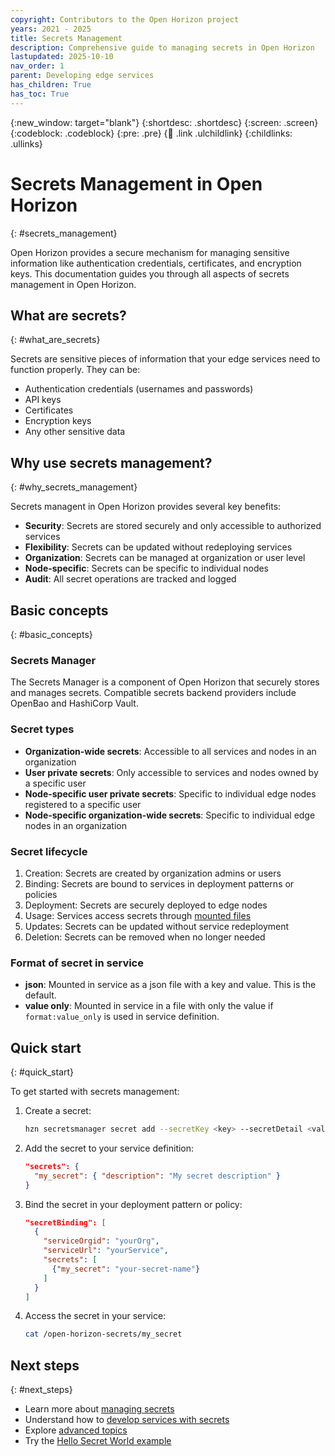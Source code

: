 ```yaml
---
copyright: Contributors to the Open Horizon project
years: 2021 - 2025
title: Secrets Management
description: Comprehensive guide to managing secrets in Open Horizon
lastupdated: 2025-10-10
nav_order: 1
parent: Developing edge services
has_children: True
has_toc: True
---
```


{:new_window: target="blank"}
{:shortdesc: .shortdesc}
{:screen: .screen}
{:codeblock: .codeblock}
{:pre: .pre}
{:child: .link .ulchildlink}
{:childlinks: .ullinks}

# Secrets Management in Open Horizon
{: #secrets_management}

Open Horizon provides a secure mechanism for managing sensitive information like authentication credentials, certificates, and encryption keys. This documentation guides you through all aspects of secrets management in Open Horizon.

## What are secrets?
{: #what_are_secrets}

Secrets are sensitive pieces of information that your edge services need to function properly. They can be:
- Authentication credentials (usernames and passwords)
- API keys
- Certificates
- Encryption keys
- Any other sensitive data

## Why use secrets management?
{: #why_secrets_management}

Secrets managent in Open Horizon provides several key benefits:
- **Security**: Secrets are stored securely and only accessible to authorized services
- **Flexibility**: Secrets can be updated without redeploying services
- **Organization**: Secrets can be managed at organization or user level
- **Node-specific**: Secrets can be specific to individual nodes
- **Audit**: All secret operations are tracked and logged

## Basic concepts
{: #basic_concepts}

### Secrets Manager
The Secrets Manager is a component of Open Horizon that securely stores and manages secrets. Compatible secrets backend providers include OpenBao and HashiCorp Vault.

### Secret types
- **Organization-wide secrets**: Accessible to all services and nodes in an organization
- **User private secrets**: Only accessible to services and nodes owned by a specific user
- **Node-specific user private secrets**: Specific to individual edge nodes registered to a specific user
- **Node-specific organization-wide secrets**: Specific to individual edge nodes in an organization

### Secret lifecycle
1. Creation: Secrets are created by organization admins or users
2. Binding: Secrets are bound to services in deployment patterns or policies
3. Deployment: Secrets are securely deployed to edge nodes
4. Usage: Services access secrets through [mounted files](https://github.com/open-horizon/examples/blob/master/edge/services/helloSecretWorld/CreateService.md#using-secrets-in-the-service-code)
5. Updates: Secrets can be updated without service redeployment
6. Deletion: Secrets can be removed when no longer needed

### Format of secret in service
- **json**: Mounted in service as a json file with a key and value. This is the default.
- **value only**: Mounted in service in a file with only the value if `format:value_only` is used in service definition.

## Quick start
{: #quick_start}

To get started with secrets management:

1. Create a secret:
   ```bash
   hzn secretsmanager secret add --secretKey <key> --secretDetail <value> <secret-name>
   ```

2. Add the secret to your service definition:
   ```json
   "secrets": {
     "my_secret": { "description": "My secret description" }
   }
   ```

3. Bind the secret in your deployment pattern or policy:
   ```json
   "secretBinding": [
     {
       "serviceOrgid": "yourOrg",
       "serviceUrl": "yourService",
       "secrets": [
         {"my_secret": "your-secret-name"}
       ]
     }
   ]
   ```

4. Access the secret in your service:
   ```bash
   cat /open-horizon-secrets/my_secret
   ```

## Next steps
{: #next_steps}

- Learn more about [managing secrets](managing_secrets.md)
- Understand how to [develop services with secrets](developing_with_secrets.md)
- Explore [advanced topics](advanced_topics.md)
- Try the [Hello Secret World example](examples.md) 
